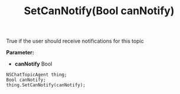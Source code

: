﻿---
uid: crmscript_ref_NSChatTopicAgent_SetCanNotify
title: SetCanNotify(Bool canNotify)
intellisense: NSChatTopicAgent.SetCanNotify
keywords: NSChatTopicAgent, GetCanNotify
so.topic: reference
---

True if the user should receive notifications for this topic

**Parameter:** 
 - **canNotify** Bool

```crmscript
NSChatTopicAgent thing;
Bool canNotify;
thing.SetCanNotify(canNotify);
```

